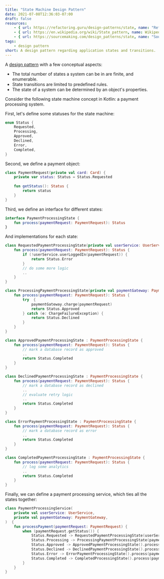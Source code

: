 ```yaml
---
title: "State Machine Design Pattern"
date: 2021-07-08T12:36:03-07:00
draft: false
resources:
    - { url: https://refactoring.guru/design-patterns/state, name: "Refactoring Guru" }
    - { url: https://en.wikipedia.org/wiki/State_pattern, name: Wikipedia }
    - { url: https://sourcemaking.com/design_patterns/state, name: "Source Making" }
tags:
    - design pattern
short: A design pattern regarding application states and transitions.
---
```


A [design pattern](/glossary/design-pattern) with a few conceptual aspects:

* The total number of states a system can be in are finite, and enumerable.
* State transitions are limited to predefined rules.
* The state of a system can be determined by an object's properties.

Consider the following state machine concept in Kotlin: a payment processing system.

First, let's define some statuses for the state machine:
```kotlin
enum Status {
    Requested,
    Processing,
    Approved,
    Declined,
    Error,
    Completed,
}
```

Second, we define a payment object:
```kotlin
class PaymentRequest(private val card: Card) {
    private var status: Status = Status.Requested
    
    fun getStatus(): Status {
        return status
    }
}
```

Third, we define an interface for different states:
```kotlin
interface PaymentProcessingState {
    fun process(paymentRequest: PaymentRequest): Status
}
```

And implementations for each state:
```kotlin
class RequestedPaymentProcessingState(private val userService: UserService) : PaymentProcessingState {
    fun process(paymentRequest: PaymentRequest): Status {
        if (!userService.userLoggedIn(paymentRequest)) {
            return Status.Error
        }
        // do some more logic
        ..
    }
}

class ProcessingPaymentProcessingState(private val paymentGateway: PaymentGateway) : PaymentProcessingState {
    fun process(paymentRequest: PaymentRequest): Status {
        try  {
            paymentGateway.charge(paymentRequest)
            return Status.Approved
        } catch (e: ChargeFailureException) {
            return Status.Declined
        }
    }
}

class ApprovedPaymentProcessingState : PaymentProcessingState {
    fun process(paymentRequest: PaymentRequest): Status {
        // mark a database record as approved
        ..
        return Status.Completed
    }
}

class DeclinedPaymentProcessingState : PaymentProcessingState {
    fun process(paymentRequest: PaymentRequest): Status {
        // mark a database record as declined
        ..
        // evaluate retry logic
        ..
        return Status.Completed
    }
}

class ErrorPaymentProcessingState : PaymentProcessingState {
    fun process(paymentRequest: PaymentRequest): Status {
        // mark a database record as error
        ..
        return Status.Completed
    }
}

class CompletedPaymentProcessingState : PaymentProcessingState {
    fun process(paymentRequest: PaymentRequest): Status {
        // log some analytics
        ..
        return Status.Completed
    }
}
```

Finally, we can define a payment processing service, which ties all the states together:
```kotlin
class PaymentProcessingService(
    private val userService: UserService, 
    private val paymentGateway: PaymentGateway,
)  {
    fun processPayment(paymentRequest: PaymentRequest) {
        when (paymentRequest.getStatus()) {
            Status.Requested -> RequestedPaymentProcessingState(userService).process(paymentRequest)
            Status.Processing -> ProcessingPaymentProcessingState(paymentGateway).process(paymentRequest)
            Status.Approved -> ApprovedPaymentProcessingState().process(paymentRequest)
            Status.Declined -> DeclinedPaymentProcessingState().process(paymentRequest)
            Status.Error -> ErrorPaymentProcessingState().process(paymentRequest)
            Status.Completed -> CompletedProcessingState().process(paymentRequest)
        }
    }
}
```
